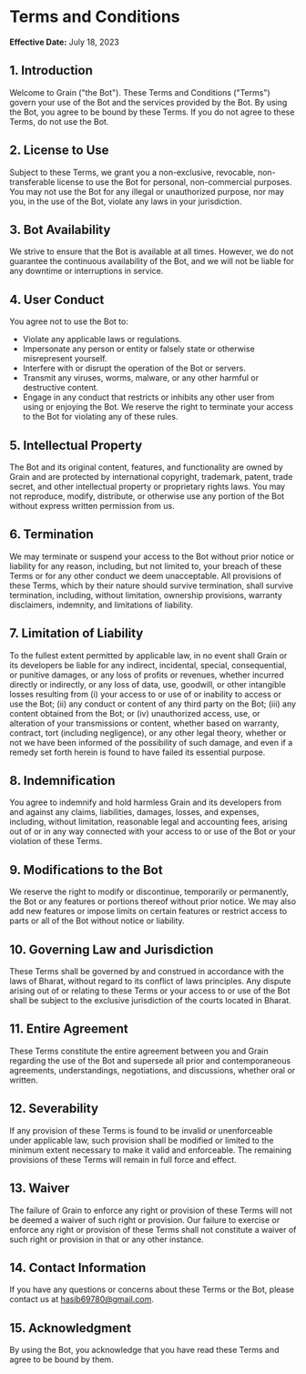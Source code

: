 # Terms and Conditions

**Effective Date:** July 18, 2023

## 1. Introduction

Welcome to Grain ("the Bot"). These Terms and Conditions ("Terms") govern your use of the Bot and the services provided by the Bot. By using the Bot, you agree to be bound by these Terms. If you do not agree to these Terms, do not use the Bot.

## 2. License to Use

Subject to these Terms, we grant you a non-exclusive, revocable, non-transferable license to use the Bot for personal, non-commercial purposes. You may not use the Bot for any illegal or unauthorized purpose, nor may you, in the use of the Bot, violate any laws in your jurisdiction.

## 3. Bot Availability

We strive to ensure that the Bot is available at all times. However, we do not guarantee the continuous availability of the Bot, and we will not be liable for any downtime or interruptions in service.

## 4. User Conduct

You agree not to use the Bot to:

- Violate any applicable laws or regulations.
- Impersonate any person or entity or falsely state or otherwise misrepresent yourself.
- Interfere with or disrupt the operation of the Bot or servers.
- Transmit any viruses, worms, malware, or any other harmful or destructive content.
- Engage in any conduct that restricts or inhibits any other user from using or enjoying the Bot.
We reserve the right to terminate your access to the Bot for violating any of these rules.

## 5. Intellectual Property

The Bot and its original content, features, and functionality are owned by Grain and are protected by international copyright, trademark, patent, trade secret, and other intellectual property or proprietary rights laws. You may not reproduce, modify, distribute, or otherwise use any portion of the Bot without express written permission from us.

## 6. Termination

We may terminate or suspend your access to the Bot without prior notice or liability for any reason, including, but not limited to, your breach of these Terms or for any other conduct we deem unacceptable. All provisions of these Terms, which by their nature should survive termination, shall survive termination, including, without limitation, ownership provisions, warranty disclaimers, indemnity, and limitations of liability.

## 7. Limitation of Liability

To the fullest extent permitted by applicable law, in no event shall Grain or its developers be liable for any indirect, incidental, special, consequential, or punitive damages, or any loss of profits or revenues, whether incurred directly or indirectly, or any loss of data, use, goodwill, or other intangible losses resulting from (i) your access to or use of or inability to access or use the Bot; (ii) any conduct or content of any third party on the Bot; (iii) any content obtained from the Bot; or (iv) unauthorized access, use, or alteration of your transmissions or content, whether based on warranty, contract, tort (including negligence), or any other legal theory, whether or not we have been informed of the possibility of such damage, and even if a remedy set forth herein is found to have failed its essential purpose.

## 8. Indemnification

You agree to indemnify and hold harmless Grain and its developers from and against any claims, liabilities, damages, losses, and expenses, including, without limitation, reasonable legal and accounting fees, arising out of or in any way connected with your access to or use of the Bot or your violation of these Terms.

## 9. Modifications to the Bot

We reserve the right to modify or discontinue, temporarily or permanently, the Bot or any features or portions thereof without prior notice. We may also add new features or impose limits on certain features or restrict access to parts or all of the Bot without notice or liability.

## 10. Governing Law and Jurisdiction

These Terms shall be governed by and construed in accordance with the laws of Bharat, without regard to its conflict of laws principles. Any dispute arising out of or relating to these Terms or your access to or use of the Bot shall be subject to the exclusive jurisdiction of the courts located in Bharat.

## 11. Entire Agreement

These Terms constitute the entire agreement between you and Grain regarding the use of the Bot and supersede all prior and contemporaneous agreements, understandings, negotiations, and discussions, whether oral or written.

## 12. Severability

If any provision of these Terms is found to be invalid or unenforceable under applicable law, such provision shall be modified or limited to the minimum extent necessary to make it valid and enforceable. The remaining provisions of these Terms will remain in full force and effect.

## 13. Waiver

The failure of Grain to enforce any right or provision of these Terms will not be deemed a waiver of such right or provision. Our failure to exercise or enforce any right or provision of these Terms shall not constitute a waiver of such right or provision in that or any other instance.

## 14. Contact Information

If you have any questions or concerns about these Terms or the Bot, please contact us at hasib69780@gmail.com.

## 15. Acknowledgment

By using the Bot, you acknowledge that you have read these Terms and agree to be bound by them.